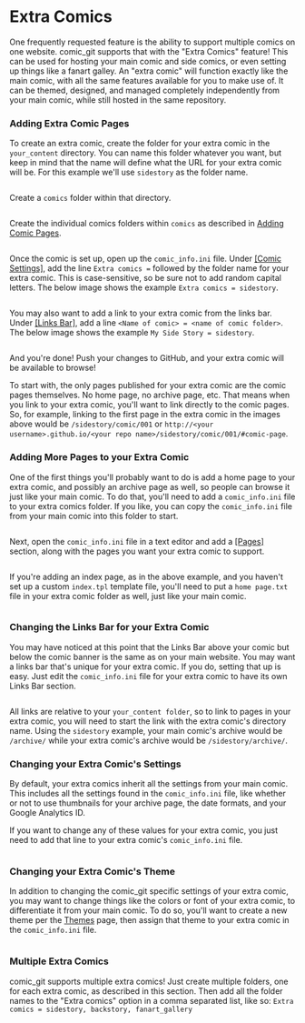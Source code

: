 # Extra Comics

One frequently requested feature is the ability to support multiple comics on one website. comic\_git supports that with the "Extra Comics" feature! This can be used for hosting your main comic and side comics, or even setting up things like a fanart galley. An "extra comic" will function exactly like the main comic, with all the same features available for you to make use of. It can be themed, designed, and managed completely independently from your main comic, while still hosted in the same repository.

### Adding Extra Comic Pages

To create an extra comic, create the folder for your extra comic in the `your_content` directory. You can name this folder whatever you want, but keep in mind that the name will define what the URL for your extra comic will be. For this example we'll use `sidestory` as the folder name.

<figure><img src="https://raw.githubusercontent.com/ryanvilbrandt/comic_git/docs/docs/img/extra_features/add_sidestory.png" alt=""><figcaption></figcaption></figure>

Create a `comics` folder within that directory.

<figure><img src="https://raw.githubusercontent.com/ryanvilbrandt/comic_git/docs/docs/img/extra_features/add_sidestory_comics_folder.png" alt=""><figcaption></figcaption></figure>

Create the individual comics folders within `comics` as described in [Adding Comic Pages](../basic-editing/adding-comic-pages.md).

<figure><img src="https://raw.githubusercontent.com/ryanvilbrandt/comic_git/docs/docs/img/extra_features/add_sidestory_individual_comics.png" alt=""><figcaption></figcaption></figure>

Once the comic is set up, open up the `comic_info.ini` file. Under [\[Comic Settings\]](../basic-editing/editing-your-comic-info.md#comic-settings), add the line `Extra comics =`  followed by the folder name for your extra comic. This is case-sensitive, so be sure not to add random capital letters. The below image shows the example `Extra comics = sidestory`.

<figure><img src="https://raw.githubusercontent.com/ryanvilbrandt/comic_git/docs/docs/img/extra_features/add_sidestory_to_comic_info.png" alt=""><figcaption></figcaption></figure>

You may also want to add a link to your extra comic from the links bar. Under [\[Links Bar\]](../basic-editing/editing-your-comic-info.md#links-bar), add a line `<Name of comic> = <name of comic folder>`. The below image shows the example `My Side Story = sidestory`.

<figure><img src="https://raw.githubusercontent.com/ryanvilbrandt/comic_git/docs/docs/img/extra_features/add_sidestory_link.png" alt=""><figcaption></figcaption></figure>

And you're done! Push your changes to GitHub, and your extra comic will be available to browse!

To start with, the only pages published for your extra comic are the comic pages themselves. No home page, no archive page, etc. That means when you link to your extra comic, you'll want to link directly to the comic pages. So, for example, linking to the first page in the extra comic in the images above would be `/sidestory/comic/001` or `http://<your username>.github.io/<your repo name>/sidestory/comic/001/#comic-page`.

### Adding More Pages to your Extra Comic

One of the first things you'll probably want to do is add a home page to your extra comic, and possibly an archive page as well, so people can browse it just like your main comic. To do that, you'll need to add a `comic_info.ini` file to your extra comics folder. If you like, you can copy the `comic_info.ini` file from your main comic into this folder to start.

<figure><img src="https://raw.githubusercontent.com/ryanvilbrandt/comic_git/docs/docs/img/extra_features/sidestory_comic_info.png" alt=""><figcaption></figcaption></figure>

Next, open the `comic_info.ini` file in a text editor and add a [\[Pages\]](../basic-editing/editing-your-comic-info.md#pages) section, along with the pages you want your extra comic to support.

<figure><img src="https://raw.githubusercontent.com/ryanvilbrandt/comic_git/docs/docs/img/extra_features/sidestory_comic_info_pages.png" alt=""><figcaption></figcaption></figure>

If you're adding an index page, as in the above example, and you haven't set up a custom `index.tpl` template file, you'll need to put a `home page.txt` file in your extra comic folder as well, just like your main comic.

<figure><img src="https://raw.githubusercontent.com/ryanvilbrandt/comic_git/docs/docs/img/extra_features/sidestory_home_page.png" alt=""><figcaption></figcaption></figure>

### Changing the Links Bar for your Extra Comic

You may have noticed at this point that the Links Bar above your comic but below the comic banner is the same as on your main website. You may want a links bar that's unique for your extra comic. If you do, setting that up is easy. Just edit the `comic_info.ini` file for your extra comic to have its own Links Bar section.

<figure><img src="https://raw.githubusercontent.com/ryanvilbrandt/comic_git/docs/docs/img/extra_features/sidestory_comic_info_links_bar.png" alt=""><figcaption></figcaption></figure>

All links are relative to your `your_content folder`, so to link to pages in your extra comic, you will need to start the link with the extra comic's directory name. Using the `sidestory` example, your main comic's archive would be `/archive/` while your extra comic's archive would be `/sidestory/archive/`.

### Changing your Extra Comic's Settings

By default, your extra comics inherit all the settings from your main comic. This includes all the settings found in the `comic_info.ini` file, like whether or not to use thumbnails for your archive page, the date formats, and your Google Analytics ID.

If you want to change any of these values for your extra comic, you just need to add that line to your extra comic's `comic_info.ini` file.

<figure><img src="https://raw.githubusercontent.com/ryanvilbrandt/comic_git/docs/docs/img/extra_features/sidestory_comic_info_archive_setting.png" alt=""><figcaption></figcaption></figure>

### Changing your Extra Comic's Theme

In addition to changing the comic\_git specific settings of your extra comic, you may want to change things like the colors or font of your extra comic, to differentiate it from your main comic. To do so, you'll want to create a new theme per the [Themes](themes.md#creating-your-own-themes) page, then assign that theme to your extra comic in the `comic_info.ini` file.

<figure><img src="https://raw.githubusercontent.com/ryanvilbrandt/comic_git/docs/docs/img/extra_features/sidestory_comic_info_theme.png" alt=""><figcaption></figcaption></figure>

### Multiple Extra Comics

comic\_git supports multiple extra comics! Just create multiple folders, one for each extra comic, as described in this section. Then add all the folder names to the "Extra comics" option in a comma separated list, like so: `Extra comics = sidestory, backstory, fanart_gallery`
